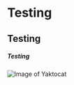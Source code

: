 # Testing
## Testing
##### Testing
![Image of Yaktocat](https://octodex.github.com/images/yaktocat.png)
